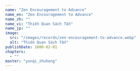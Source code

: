 ```yaml
---
name: "Zen Encouragement to Advance"
name_en: "Zen Encouragement to Advance"
name_zh: ""
name_vi: "Thiền Quan Sách Tấn"
name_jp: ""
image:
  src: "/images/records/zen-encouragement-to-advance.webp"
  alt: "Thiền Quan Sách Tấn"
publishDate: 1600-02-01
chapters:
  - ""
master: "yunqi_zhuhong"
---
```


